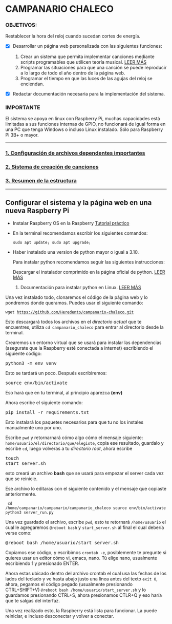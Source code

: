 # CAMPANARIO CHALECO

### OBJETIVOS:
 Restablecer la hora del reloj cuando sucedan cortes de energía.
- [x] Desarrollar un página web personalizada con las siguientes funciones:
    1. Crear un sistema que permita implementar canciones mediante scripts programables que utilicen teoría musical. [LEER MÁS](./documentacion/instrucciones/song_creator.md)
    2. Programar las situaciones para que una canción se puede reproducir a lo largo de todo el año dentro de la página web.
    3. Programar el tiempo en que las luces de las agujas del reloj se enciendan.
- [x] Redactar documentación necesaria para la implementación del sistema. 


### IMPORTANTE

El sistema se apoya en linux con Raspberry Pi, muchas capacidades está limitadas a sus funciones internas de GPIO, no funcionará de igual forma en una PC que tenga Windows o incluso Linux instalado. Sólo para Raspberry Pi 3B+ o mayor.

<hr>

### [1. Configuración de archivos dependentes importantes](./documentacion/instrucciones/setup_dependencies.md)


### [2. Sistema de creación de canciones](./documentacion/instrucciones/song_creator.md)

### [3. Resumen de la estructura](./documentacion/estructura-documentacion.md)


<hr>

## Configurar el sistema y la página web en una nueva Raspberry Pi
- Instalar Raspberry OS en la Raspberry [Tutorial práctico](https://youtu.be/cSx-5YJnFRI) 
- En la terminal recomendamos escribir los siguientes comandos:
<code><pre>sudo apt update; sudo apt upgrade;</code></pre>
- Haber instalado una version de python mayor o igual a 3.10.

    Para instalar python recomendamos seguir las siguientes instrucciones:

    Descargar el instalador comprimido en la página oficial de python.  [LEER MÁS](https://www.python.org/downloads/source/)
    
    1. Documentación para instalar python en Linux. [LEER MÁS](https://www.digitalocean.com/community/tutorials/how-to-install-python-3-and-set-up-a-programming-environment-on-ubuntu-20-04-quickstart-es)


Una vez instalado todo, clonaremos el código de la página web y lo pondremos donde queramos. Puedes usar el siguiente comando:
<code><pre>wget https://github.com/Heredento/campanario-chaleco.git</code></pre>

Esto descargará todos los archivos en el *directorio actual* que te encuentres, utiliza `cd campanario_chaleco` para entrar al directorio desde la terminal.

Crearemos un entorno virtual que se usará para instalar las dependencias (asegurate que la Raspberry esté conectada a internet) escribiendo el siguiente código:
<pre>python3 -m env venv</pre>
Esto se tardará un poco. 
Después escribiremos:
<pre>source env/bin/activate</pre>
Eso hará que en tu terminal, al principio aparezca **(env)**

Ahora escribe el siguiente comando:
<pre>pip install -r requirements.txt</pre>
Esto instalará los paquetes necesarios para que tu no los instales manualmente uno por uno.

Escribe `pwd` y retornarnará cómo algo cómo el mensaje siguiente: `home/usuario/el/directorio/que/elegiste`, copia ese resultado, guardalo y escribe `cd`, luego volveras a tu *directorio root*, ahora escribe <pre>touch start_server.sh</pre>esto creará un archivo **bash** que se usará para empezar el server cada vez que se reinicie.

Ese archivo lo editaras con el siguiente contenido y el mensaje que copiaste anteriormente.
<code><pre>
cd /home/campanario/campanario/campanario_chaleco
source env/bin/activate
python3 server_run.py
</pre></code>
Una vez guardado el archivo, escribe `pwd`, esto te retornará `/home/usuario` el cual le agregaremos 
`@reboot bash` y `start_server.sh` al final el cual debería verse como:
<pre>@reboot bash /home/usuario/start_server.sh</pre>
Copiamos ese código, y escribimos `crontab -e`, posiblemente te pregunte si quieres usar un editor cómo vi, emacs, nano. Tú elige nano, usualmente escribiendo 1 y presionado ENTER. 

Ahora estas ubicado dentro del archivo crontab el cual usa las fechas de los lados del teclado y ve hasta abajo justo una línea antes del texto `exit 0`, ahora, pegamos el código pegado (usualmente presionando CTRL+SHIFT+V) `@reboot bash /home/usuario/start_server.sh` y lo guardamos presionando CTRL+S, ahora presionamos CTLR+Q y eso haría que te salgas del interfaz.

Una vez realizado esto, la Raspberry está lista para funcionar. La puede reiniciar, e incluso desconectar y volver a conectar.

